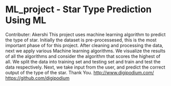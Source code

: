 # ML_project - Star Type Prediction Using ML
Contributer: Akershi
This project uses machine learning algorithm to predict the type of star. 
Initially the dataset is pre-processesed, this is the most important phase of for this project. After cleaning and processing the data, next we apply various Machine learning algorithms. We visualize the results of all the algorithms and consider the algorithm that scores the highest of all. We split the data into training set and testing set and train and test the data respectively. 
Next, we take input from the user, and predict the correct output of the type of the star.
Thank You.
http://www.digipodium.com/
https://github.com/digipodium
